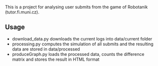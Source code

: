 This is a project for analysing user submits from the game of Robotanik (tutor.fi.muni.cz).

Usage
--------
* download_data.py downloads the current logs into data/current folder
* processing.py computes the simulation of all submits and the resulting data are stored in data/processed
* produceGraph.py loads the processed data, counts the difference matrix and stores the result in HTML format